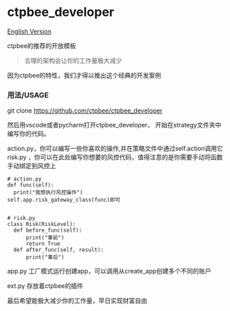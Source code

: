 # ctpbee_developer

[English Version](https://github.com/ctpbee/ctpbee_developer/blob/master/README_EN.md)

ctpbee的推荐的开放模板
 
> 合理的架构会让你的工作量极大减少

因为ctpbee的特性，我们才得以推出这个经典的开发案例

### 用法/USAGE
git clone https://github.com/ctpbee/ctpbee_developer

然后用vscode或者pycharm打开ctpbee_developer， 开始在strategy文件夹中编写你的代码。

action.py，你可以编写一些你喜欢的操作,并在策略文件中通过self.action调用它
risk.py ，你可以在此处编写你想要的风控代码，值得注意的是你需要手动将函数手动绑定到风控上
``` 这里是个典型的风控示例
# action.py
def func(self):
  print("我想执行风控操作")
self.app.risk_gateway_class(func)即可


# risk.py
class Risk(RiskLevel):
  def before_func(self):
      print("事前")
      return True
  def after_func(self, result):
      print("事后")
```

app.py 工厂模式运行创建app，可以调用从create_app创建多个不同的账户

ext.py 存放着ctpbee的插件

最后希望能极大减少你的工作量，早日实现财富自由
